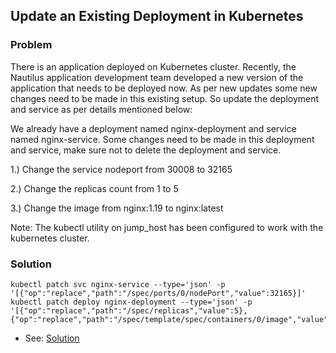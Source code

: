 ## Update an Existing Deployment in Kubernetes

### Problem

There is an application deployed on Kubernetes cluster. Recently, the Nautilus application development team developed a
new version of the application that needs to be deployed now. As per new updates some new changes need to be made in
this existing setup. So update the deployment and service as per details mentioned below:

We already have a deployment named nginx-deployment and service named nginx-service. Some changes need to be made in
this deployment and service, make sure not to delete the deployment and service.

1.) Change the service nodeport from 30008 to 32165

2.) Change the replicas count from 1 to 5

3.) Change the image from nginx:1.19 to nginx:latest

Note: The kubectl utility on jump_host has been configured to work with the kubernetes cluster.

### Solution

```shell
kubectl patch svc nginx-service --type='json' -p '[{"op":"replace","path":"/spec/ports/0/nodePort","value":32165}]'
kubectl patch deploy nginx-deployment --type='json' -p '[{"op":"replace","path":"/spec/replicas","value":5},{"op":"replace","path":"/spec/template/spec/containers/0/image","value":"nginx:latest"}]'
```

- See: [Solution](./solution.yaml)

